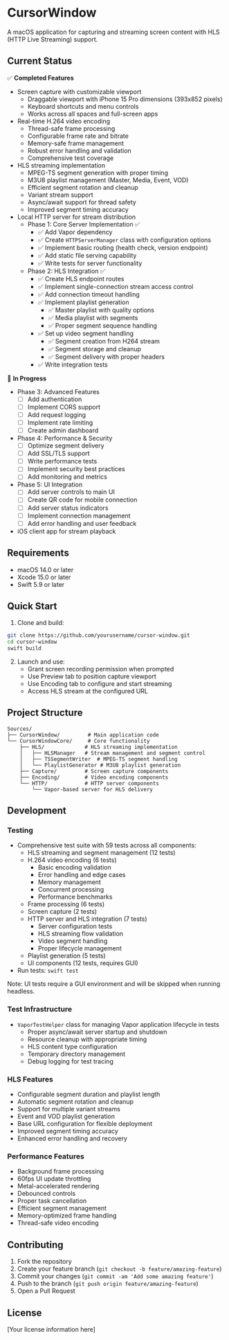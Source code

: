 # CursorWindow

A macOS application for capturing and streaming screen content with HLS (HTTP Live Streaming) support.

## Current Status

✅ **Completed Features**
- Screen capture with customizable viewport
  - Draggable viewport with iPhone 15 Pro dimensions (393x852 pixels)
  - Keyboard shortcuts and menu controls
  - Works across all spaces and full-screen apps
- Real-time H.264 video encoding
  - Thread-safe frame processing
  - Configurable frame rate and bitrate
  - Memory-safe frame management
  - Robust error handling and validation
  - Comprehensive test coverage
- HLS streaming implementation
  - MPEG-TS segment generation with proper timing
  - M3U8 playlist management (Master, Media, Event, VOD)
  - Efficient segment rotation and cleanup
  - Variant stream support
  - Async/await support for thread safety
  - Improved segment timing accuracy
- Local HTTP server for stream distribution
  - Phase 1: Core Server Implementation ✅
    - ✅ Add Vapor dependency
    - ✅ Create `HTTPServerManager` class with configuration options
    - ✅ Implement basic routing (health check, version endpoint)
    - ✅ Add static file serving capability
    - ✅ Write tests for server functionality
  - Phase 2: HLS Integration ✅
    - ✅ Create HLS endpoint routes
    - ✅ Implement single-connection stream access control
    - ✅ Add connection timeout handling
    - ✅ Implement playlist generation
      - ✅ Master playlist with quality options
      - ✅ Media playlist with segments
      - ✅ Proper segment sequence handling
    - ✅ Set up video segment handling
      - ✅ Segment creation from H264 stream
      - ✅ Segment storage and cleanup
      - ✅ Segment delivery with proper headers
    - ✅ Write integration tests

🚧 **In Progress**
  - Phase 3: Advanced Features
    - [ ] Add authentication
    - [ ] Implement CORS support
    - [ ] Add request logging
    - [ ] Implement rate limiting
    - [ ] Create admin dashboard
  - Phase 4: Performance & Security
    - [ ] Optimize segment delivery
    - [ ] Add SSL/TLS support
    - [ ] Write performance tests
    - [ ] Implement security best practices
    - [ ] Add monitoring and metrics
  - Phase 5: UI Integration
    - [ ] Add server controls to main UI
    - [ ] Create QR code for mobile connection
    - [ ] Add server status indicators
    - [ ] Implement connection management
    - [ ] Add error handling and user feedback
- iOS client app for stream playback

## Requirements

- macOS 14.0 or later
- Xcode 15.0 or later
- Swift 5.9 or later

## Quick Start

1. Clone and build:
```bash
git clone https://github.com/yourusername/cursor-window.git
cd cursor-window
swift build
```

2. Launch and use:
   - Grant screen recording permission when prompted
   - Use Preview tab to position capture viewport
   - Use Encoding tab to configure and start streaming
   - Access HLS stream at the configured URL

## Project Structure

```
Sources/
├── CursorWindow/         # Main application code
└── CursorWindowCore/     # Core functionality
    ├── HLS/             # HLS streaming implementation
    │   ├── HLSManager   # Stream management and segment control
    │   ├── TSSegmentWriter  # MPEG-TS segment handling
    │   └── PlaylistGenerator # M3U8 playlist generation
    ├── Capture/         # Screen capture components
    ├── Encoding/        # Video encoding components
    └── HTTP/            # HTTP server components
        └── Vapor-based server for HLS delivery
```

## Development

### Testing
- Comprehensive test suite with 59 tests across all components:
  - HLS streaming and segment management (12 tests)
  - H.264 video encoding (6 tests)
    - Basic encoding validation
    - Error handling and edge cases
    - Memory management
    - Concurrent processing
    - Performance benchmarks
  - Frame processing (6 tests)
  - Screen capture (2 tests)
  - HTTP server and HLS integration (7 tests)
    - Server configuration tests
    - HLS streaming flow validation
    - Video segment handling
    - Proper lifecycle management
  - Playlist generation (5 tests)
  - UI components (12 tests, requires GUI)
- Run tests: `swift test`

Note: UI tests require a GUI environment and will be skipped when running headless.

### Test Infrastructure
- `VaporTestHelper` class for managing Vapor application lifecycle in tests
  - Proper async/await server startup and shutdown
  - Resource cleanup with appropriate timing
  - HLS content type configuration
  - Temporary directory management
  - Debug logging for test tracing

### HLS Features
- Configurable segment duration and playlist length
- Automatic segment rotation and cleanup
- Support for multiple variant streams
- Event and VOD playlist generation
- Base URL configuration for flexible deployment
- Improved segment timing accuracy
- Enhanced error handling and recovery

### Performance Features
- Background frame processing
- 60fps UI update throttling
- Metal-accelerated rendering
- Debounced controls
- Proper task cancellation
- Efficient segment management
- Memory-optimized frame handling
- Thread-safe video encoding

## Contributing

1. Fork the repository
2. Create your feature branch (`git checkout -b feature/amazing-feature`)
3. Commit your changes (`git commit -am 'Add some amazing feature'`)
4. Push to the branch (`git push origin feature/amazing-feature`)
5. Open a Pull Request

## License

[Your license information here]
